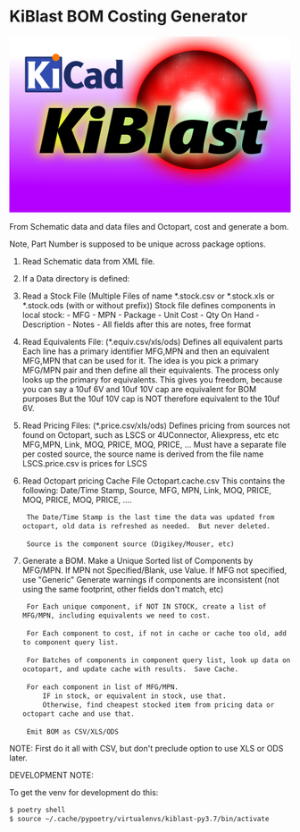 # KiBlast BOM Costing Generator
![KiBlast](resources/logo.png)


From Schematic data and data files and Octopart, cost and generate a bom.

Note, Part Number is supposed to be unique across package options.

1. Read Schematic data from XML file.
2. If a Data directory is defined:
3. Read a Stock File (Multiple Files of name *.stock.csv or *.stock.xls or *.stock.ods (with or without prefix))
        Stock file defines components in local stock:
            - MFG
            - MPN
            - Package
            - Unit Cost
            - Qty On Hand
            - Description
            - Notes - All fields after this are notes, free format
4. Read Equivalents File:
        (*.equiv.csv/xls/ods)
       Defines all equivalent parts
       Each line has a primary identifier MFG,MPN and then an equivalent MFG,MPN that can be used for it.
       The idea is you pick a primary MFG/MPN pair and then define all their equivalents.  The process only looks up the primary
       for equivalents.  This gives you freedom, because you can say a 10uf 6V and 10uf 10V cap are equivalent for BOM purposes
       But the 10uf 10V cap is NOT therefore equivalent to the 10uf 6V.

5. Read Pricing Files:
        (*.price.csv/xls/ods)
        Defines pricing from sources not found on Octopart, such as LSCS or 4UConnector, Aliexpress, etc etc
        MFG,MPN, Link, MOQ, PRICE, MOQ, PRICE, ...
        Must have a separate file per costed source, the source name is derived from the file name LSCS.price.csv is prices for LSCS

6. Read Octopart pricing Cache File
        Octopart.cache.csv
        This contains the following:
        Date/Time Stamp, Source, MFG, MPN, Link, MOQ, PRICE, MOQ, PRICE, MOQ, PRICE, ....

        The Date/Time Stamp is the last time the data was updated from octopart, old data is refreshed as needed.  But never deleted.

        Source is the component source (Digikey/Mouser, etc)

7. Generate a BOM.
        Make a Unique Sorted list of Components by MFG/MPN.  If MPN not Specified/Blank, use Value.  If MFG not specified, use "Generic"
        Generate warnings if components are inconsistent (not using the same footprint, other fields don't match, etc)

        For Each unique component, if NOT IN STOCK, create a list of MFG/MPN, including equivalents we need to cost.

        For Each component to cost, if not in cache or cache too old, add to component query list.

        For Batches of components in component query list, look up data on ocotopart, and update cache with results.  Save Cache.

        For each component in list of MFG/MPN.
            IF in stock, or equivalent in stock, use that.
            Otherwise, find cheapest stocked item from pricing data or octopart cache and use that.

        Emit BOM as CSV/XLS/ODS

NOTE:  First do it all with CSV, but don't preclude option to use XLS or ODS later.

DEVELOPMENT NOTE:

To get the venv for development do this:
```shell
$ poetry shell
$ source ~/.cache/pypoetry/virtualenvs/kiblast-py3.7/bin/activate
```


